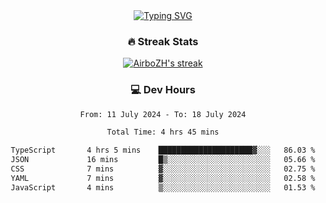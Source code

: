 
<div align="center">
  <a href="https://git.io/typing-svg"><img src="https://readme-typing-svg.demolab.com?font=Fira+Code&size=30&pause=1000&color=33F7F5&center=true&vCenter=true&width=435&lines=Hi+there+%F0%9F%91%8B+I+am+AirboZH+;Welcome+to+my+Github" alt="Typing SVG" /></a>

<h3>🔥 Streak Stats</h3>

<!-- GitHub Readme Streak Stats - https://github.com/DenverCoder1/github-readme-streak-stats -->
<p>
  <a href="https://github.com/DenverCoder1/github-readme-streak-stats">
    <img title="🔥 Get streak stats for your profile at git.io/streak-stats" alt="AirboZH's streak" src="https://streak-stats.demolab.com/?user=AirboZH&theme=monokai-metallian&hide_border=true"/>
  </a>
</p>

<h3>💻 Dev Hours</h3>
<!--START_SECTION:waka-->

```txt
From: 11 July 2024 - To: 18 July 2024

Total Time: 4 hrs 45 mins

TypeScript       4 hrs 5 mins    █████████████████████▓░░░   86.03 %
JSON             16 mins         █▒░░░░░░░░░░░░░░░░░░░░░░░   05.66 %
CSS              7 mins          ▓░░░░░░░░░░░░░░░░░░░░░░░░   02.75 %
YAML             7 mins          ▓░░░░░░░░░░░░░░░░░░░░░░░░   02.58 %
JavaScript       4 mins          ▒░░░░░░░░░░░░░░░░░░░░░░░░   01.53 %
```

<!--END_SECTION:waka-->
</div>  
